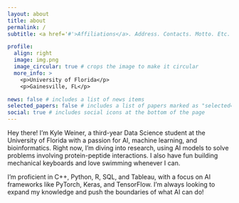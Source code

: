 ```yaml
---
layout: about
title: about
permalink: /
subtitle: <a href='#'>Affiliations</a>. Address. Contacts. Motto. Etc.

profile:
  align: right
  image: img.png
  image_circular: true # crops the image to make it circular
  more_info: >
    <p>University of Florida</p>
    <p>Gainesville, FL</p>

news: false # includes a list of news items
selected_papers: false # includes a list of papers marked as "selected={true}"
social: true # includes social icons at the bottom of the page
---
```



Hey there! I’m Kyle Weiner, a third-year Data Science student at the University of Florida with a passion for AI, machine learning, and bioinformatics. Right now, I’m diving into research, using AI models to solve problems involving protein-peptide interactions. I also have fun building mechanical keyboards and love swimming whenever I can.

I’m proficient in C++, Python, R, SQL, and Tableau, with a focus on AI frameworks like PyTorch, Keras, and TensorFlow. I’m always looking to expand my knowledge and push the boundaries of what AI can do!



